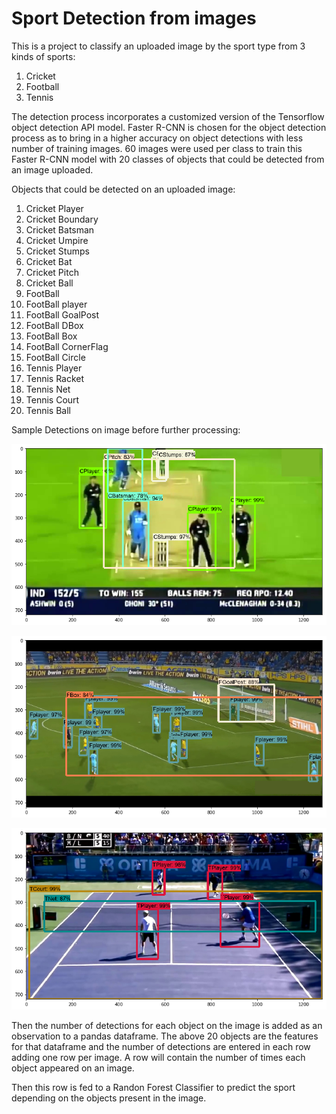  # Sport Detection from images  
 This is a project to classify an uploaded image by the sport type from 3 kinds of sports:
   1. Cricket
   2. Football
   3. Tennis

 The detection process incorporates a customized version of the Tensorflow object detection API model. Faster R-CNN is chosen for the object detection process as to bring in a higher accuracy on object detections with less number of training images. 60 images were used per class to train this Faster R-CNN model with 20 classes of objects that could be detected from an image uploaded.

Objects that could be detected on an uploaded image:

  1. Cricket Player
  2. Cricket Boundary
  3. Cricket Batsman
  4. Cricket Umpire
  5. Cricket Stumps
  6. Cricket Bat
  7. Cricket Pitch
  8. Cricket Ball
  9. FootBall
  10. FootBall player
  11. FootBall GoalPost
  12. FootBall DBox
  13. FootBall Box
  14. FootBall CornerFlag
  15. FootBall Circle
  16. Tennis Player
  17. Tennis Racket
  18. Tennis Net
  19. Tennis Court
  20. Tennis Ball

Sample Detections on image before further processing:

![Sample1](Sample_detections_on_image/1.png)

![Sample2](Sample_detections_on_image/2.png)

![Sample3](Sample_detections_on_image/3.png)

Then the number of detections for each object on the image is added as an observation to a pandas dataframe. The above 20 objects are the features for that dataframe and the number of detections are entered in each row adding one row per image. A row will contain the number of times each object appeared on an image.

Then this row is fed to a Randon Forest Classifier to predict the sport depending on the objects present in the image.
